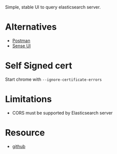 Simple, stable UI to query elasticsearch server.

# Alternatives

- [Postman](http://www.getpostman.com)
- [Sense UI](https://www.elastic.co/guide/en/sense/current/sense-ui.html)

# Self Signed cert

Start chrome with `--ignore-certificate-errors`

# Limitations

- CORS must be supported by Elasticsearch server

# Resource

- [github](https://github.com/elastic/sense)
